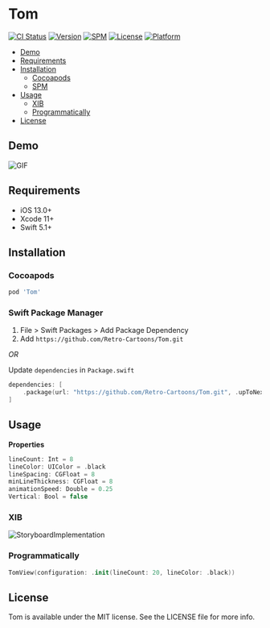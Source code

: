 # Tom

[![CI Status](https://github.com/Retro-Cartoons/Tom/workflows/Tom%20CI/badge.svg?branch=main)](https://github.com/Retro-Cartoons/Tom/actions)
[![Version](https://img.shields.io/cocoapods/v/Tom.svg)](https://cocoapods.org/pods/Tom)
[![SPM](https://img.shields.io/badge/spm-compatible-brightgreen.svg)](https://swift.org/package-manager)
[![License](https://img.shields.io/cocoapods/l/Tom.svg)](https://github.com/Retro-Cartoons/Tom/blob/main/LICENSE)
[![Platform](https://img.shields.io/cocoapods/p/Tom.svg)](https://github.com/Retro-Cartoons/Tom)

- [Demo](#demo)
- [Requirements](#requirements)
- [Installation](#installation)
  - [Cocoapods](#cocoapods)
  - [SPM](#swift-package-manager)
- [Usage](#usage)
  - [XIB](#xib)
  - [Programmatically](#programmatically)
- [License](#license)

## Demo

![GIF](https://media.giphy.com/media/OoC14F1Xz8QzmnCAeO/giphy.gif)

## Requirements

- iOS 13.0+
- Xcode 11+
- Swift 5.1+

## Installation

### Cocoapods

```ruby
pod 'Tom'
```
### Swift Package Manager

1. File > Swift Packages > Add Package Dependency
2. Add `https://github.com/Retro-Cartoons/Tom.git`

_OR_

Update `dependencies` in `Package.swift`
```swift
dependencies: [
    .package(url: "https://github.com/Retro-Cartoons/Tom.git", .upToNextMajor(from: "1.0.0"))
]
```

## Usage

**Properties**
```swift
lineCount: Int = 8
lineColor: UIColor = .black
lineSpacing: CGFloat = 8
minLineThickness: CGFloat = 8
animationSpeed: Double = 0.25
Vertical: Bool = false
```

### XIB

![StoryboardImplementation](https://live.staticflickr.com/65535/51152721631_949e468489_m.jpg)

### Programmatically

```swift
TomView(configuration: .init(lineCount: 20, lineColor: .black))
```

## License

Tom is available under the MIT license. See the LICENSE file for more info.
